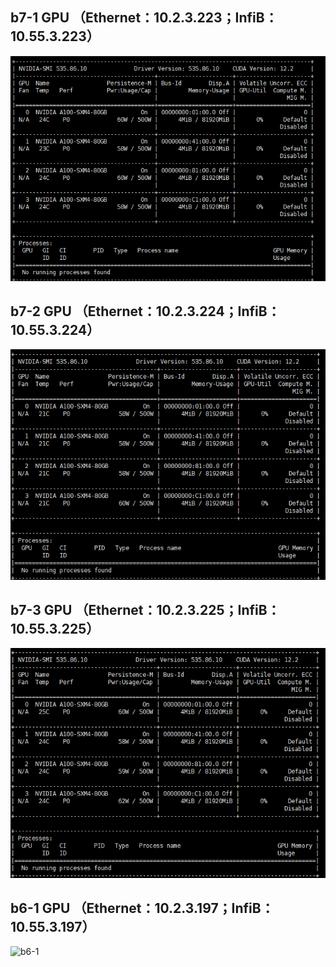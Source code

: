 ## b7-1 GPU （Ethernet：10.2.3.223；InfiB：10.55.3.223）
![b7-1](./images/b7-1.png) 
## b7-2 GPU （Ethernet：10.2.3.224；InfiB：10.55.3.224）
![b7-2](./images/b7-2.png)  
## b7-3 GPU （Ethernet：10.2.3.225；InfiB：10.55.3.225）
![b7-3](./images/b7-3.png)  
## b6-1 GPU （Ethernet：10.2.3.197；InfiB：10.55.3.197）
![b6-1](./images/b1-1.png)  

